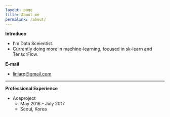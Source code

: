 ```yaml
---
layout: page
title: About me
permalink: /about/
---
```

**Introduce**
- I'm Data Sceientist.
- Currently doing more in machine-learning, focused in sk-learn and TensorFlow.

**E-mail**
- liniarq@gmail.com

---
**Professional Experience**

- Aceproject
    - May 2016 - July 2017
    - Seoul, Korea
